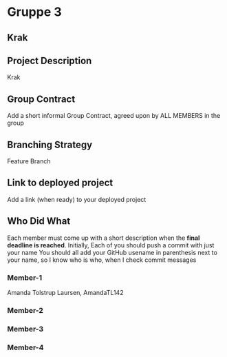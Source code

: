 # Gruppe 3

## Krak

## Project Description
Krak

## Group Contract
Add a short informal Group Contract, agreed upon by ALL MEMBERS in the group

## Branching Strategy 
Feature Branch

## Link to deployed project
Add a link (when ready) to your deployed project

## Who Did What
Each member must come up with a short description when the **final deadline is reached**.
Initially, Each of you should push a commit with just your name
You should all add your GitHub usename in parenthesis next to your name, so I know who is who, when I check commit messages

### Member-1
Amanda Tolstrup Laursen, AmandaTL142


### Member-2


### Member-3


### Member-4

